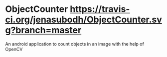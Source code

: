 # ObjectCounter https://travis-ci.org/jenasubodh/ObjectCounter.svg?branch=master
An android application to count objects in an image with the help of OpenCV
